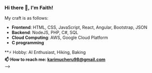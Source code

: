 ### Hi there 👋, I'm Faith!

<!--
**KariMucheru/KariMucheru** is a ✨ _special_ ✨ repository because its `README.md` (this file) appears on your GitHub profile.
<p align="right"><img src="https://visitor-badge.laobi.icu/badge?page_id=marthamwangi" alt="visitor badge"/></p>
<!-- 
A Software Developer with industry experience building web application used by thousands of people. Specializing in Frontend development technologies. Professional experience working with React Js, Python and Typecsript.  -->

My craft is as follows:
* **Frontend**: HTML, CSS, JavaScript, React, Angular, Bootstrap, JSON
* **Backend**: NodeJS, PHP, C#, SQL
* **Cloud Computing**: AWS, Google Cloud Platform
* **C programming**


**⚡ Hobby: AI Enthusiast, Hiking, Baking <br/>
**📫 How to reach me: karimucheru98@gmail.com**<br/>
-->
